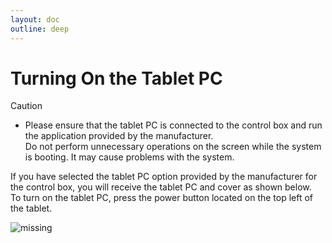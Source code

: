```yaml
---
layout: doc
outline: deep
---
```


# Turning On the Tablet PC

<div class="warning custom-block">
    <p class="custom-block-title">Caution</p>
    <ul>
        <li>
            Please ensure that the tablet PC is connected to the control box and run the application provided by the manufacturer.<br>
            Do not perform unnecessary operations on the screen while the system is booting. It may cause problems with the system.
        </li>
    </ul>
</div>

If you have selected the tablet PC option provided by the manufacturer for the control box, you will receive the tablet PC and cover as shown below.<br>
To turn on the tablet PC, press the power button located on the top left of the tablet.

![missing](/manual/ko/start/2.png)
